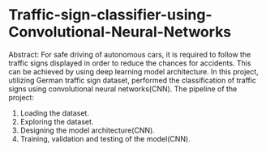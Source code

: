 # Traffic-sign-classifier-using-Convolutional-Neural-Networks
Abstract: For safe driving of autonomous cars, it is required to follow the traffic signs displayed in order to reduce the chances for accidents. This can be achieved by using deep learning model architecture.
In this project, utilizing German traffic sign dataset, performed the classification of traffic signs using convolutional neural networks(CNN).
The pipeline of the project:
1. Loading the dataset.
2. Exploring the dataset. 
3. Designing the model architecture(CNN).
4. Training, validation and testing of the model(CNN).
